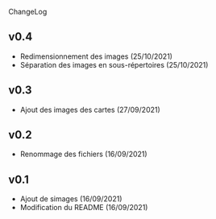 ChangeLog

## v0.4

- Redimensionnement des images (25/10/2021)
- Séparation des images en sous-répertoires (25/10/2021)

## v0.3

- Ajout des images des cartes (27/09/2021)

## v0.2

- Renommage des fichiers (16/09/2021)

## v0.1

- Ajout de simages (16/09/2021)
- Modification du README (16/09/2021)
